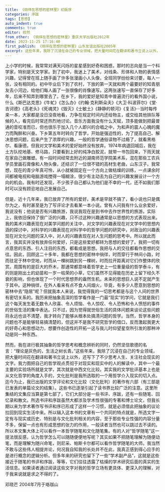 ```yaml
---
title: 《徜徉在思想的密林里》初版序
categories: 序跋
tags: [思想]
auto_indent: true
comments: true
editor: 皎然
from_other: 《徜徉在思想的密林里》重庆大学出版社2012年
date: 2023-11-25 17:16:40
first_publish: 《徜徉在思想的密林里》山东友谊出版社2005年
excerpt: 这些年来，我除了沉浸在自己的专业领域，把大量时间花在翻译和著书立说上以外，还写下了不少思考人生、关注社会现实的文字。我力图把自己的哲学观点贯彻于对现实和现实中的人的解读中，其中一个最主要的实验场所就是文学，其次就是中西文化比较。其实我的文学批评基本上也是从文化哲学的角度入手的，文化批判是我所选取的一个用哲学介入现实的切入点。迄今为止，我已出版的文学评论和文化比较（文化批判）的著作有六部（有三部是已发表的单篇论文的结集）。这些书已逐渐引起了读书界比较广泛的注意。这里所集结的文集应当算是第七部了，它们大部分是一些书评、序跋，还有一些随笔、回忆录和散文。所选书评和序跋虽然大都涉及学术性很强的专著和博士论文，但我长期以来为学术著作写书评和序已形成了这样一个习惯，就是必须借此把抽象的议论拉回到现实生活中来。所以辑入这本书的文章有一个共同的特点就是，所选文字一定有与现实或历史、特别是与文化批判相关的内容，至于那些专业性强的内容分量不多，保留一点也有形成思想的张力的作用，一般读者当然也可以跳过去不读的。所以本文集大体上可以看作一本哲学随笔和文化随笔集。
---
```

上小学的时候，我常常对满天闪烁的星星感到好奇和困惑，那时的志向是当一个科学家，特别是天文学家。到了初中，我迷上了美术，对线条、形体和人物的表情感兴趣，记得曾在班上随手画了许多张漫画小人头像，全班同学纷纷来讨要，每人一张，没有相同的。初中毕业后下到了农村，下放的第一天就和两个最要好的知青朋友去小河边，给他们每人画了一张很像的肖像速写。这两张速写一直保存了好多年，后来不知弄到哪里去了。在乡下，我的爱好是知青中普遍流行的看外国小说，什么《斯巴达克思》《牛虻》《怎么办》《约翰·克利斯朵夫》《大卫·科波菲尔》《堂·吉诃德》《高老头》《死魂灵》《毁灭》《士敏土》《静静的顿河》《复活》···当时每传来一本，大家都是没日没夜地看，力争在规定时间内还给物主，或交给其他排队等候的人，看完后时常还热烈地讨论。音乐方面我没有什么天赋，顶多能做到把最普通的音咬准而已，但也很乐于加入几个人即兴的合唱之中，为和声的震人心魄的魔力而陶醉和兴奋。下乡第五年时转向了哲学，开始是强迫性的，为了提高自己、解决思想问题，后来产生了浓厚的兴趣，一般的哲学通俗读物不过瘾了，就看黑格尔、看康德。但我对文学和美术的爱好始终没有放弃。1974年病退回城后，我在土方队挖地基、修马路，只要看到上好的纯净白胶泥，就带一书包回来，下雨天就在家自己做雕塑。有一段时间经常去附近的湖南师范学院美术系，混在那些工农兵学员里画石膏像和人物头像，还结识了一位很不错的高材生老曲，山东汉子。我常想，现在的青少年真可怜，从小就被固定在一个方向上做枯燥的训练，一点课余时间都被电视和电脑游戏搅得一塌糊涂，很少有主动去为自己的兴趣发展设计一个方向的机会。我有时还发现，不少孩子自己都认为他们是不幸的一代，还不如我们那时可以没有顾忌地自己发展自己。

但是，近十几年来，我已放弃了所有的爱好。美术是早就不搞了，看小说也只是偶尔为之，有时甚至是为了写评论才去看某一本小说。曾有人问我有什么业余爱好，我说没有；他说是否有兴趣旅游，我说我现在是到书中去作世界性的旅游。实际上，我依旧保持了很广泛的兴趣，只不过这种兴趣通常是以思想的方式表现出来。我的美术兴趣表现在对美学问题的关注中，对文学的兴趣表现在对文学中的思想内涵的探讨中，对科学的兴趣表现在对科学中的哲学问题的研究中，对政治的兴趣表现在对文化问题的深入中，对人的兴趣表现在对人生问题的思考中。所以就此而言，我其实并没有放弃任何爱好，只是这些爱好都转为思想的爱好了。我把一切有点意思的东西、引人注目的东西，都看成是思想。我把与人的交往都看作思想的交往。因此，回顾这二十多年，我都在思想的密林中徜徉，时而穿行于林间小路，时而驻足于林中空地，时而从一棵树跳到另一棵树，时而拉开距离对它们作整体的欣赏。周围有的是巨大的乔木，那通常都意味着哲学史上一位重量级的哲学泰斗，有的则是刚出土的幼苗和一岁一枯荣的小草，它们虽然不见得能在历史上留下经久不衰的影响，但也体现了一个时代思想界的盎然生机，未来的思想巨人说不定就产生于其中。这种徜徉，在外人看来有点不食人间烟火，毕竟，有多少人愿意到思想的密林中去“隐居”呢？但就我本人来说，我觉得我的一切思考都是与这个人间的世界有密切关系的。我历来把抽象高深的哲学看作是一门最“现实”的学问，它就是我们这个每天发生着无数令人欣喜、令人烦恼、令人惊叹、令人恐怖和令人愤怒的事件的世俗生活的集中表达。只不过，因为觉得就世俗生活的具体问题来谈论这些问题将永远也谈不清楚，我才转向了能够从根本处搞清问题的哲学。当然，哲学本身的问题也不是能够轻易搞清楚的，但这并不是我不研究哲学的借口，反而激起我更大的好奇心和思想动力，想要作创造性的开拓一这与我儿时仰望星空所引发的那种冲动是同一种东西。

然而，我在进行极其抽象的哲学思考和概念辨析的同时，仍然坚信歌德的名言：“理论是灰色的，生活之树长青。”这些年来，我除了沉浸在自己的专业领域，把大量时间花在翻译和著书立说上以外，还写下了不少思考人生、关注社会现实的文字。我力图把自己的哲学观点贯彻于对现实和现实中的人的解读中，其中一个最主要的实验场所就是文学，其次就是中西文化比较。其实我的文学批评基本上也是从文化哲学的角度入手的，文化批判是我所选取的一个用哲学介入现实的切入点。迄今为止，我已出版的文学评论和文化比较（文化批判）的著作有六部（有三部是已发表的单篇论文的结集）。这些书已逐渐引起了读书界比较广泛的注意。这里所集结的文集应当算是第七部了，它们大部分是一些书评、序跋，还有一些随笔、回忆录和散文。所选书评和序跋虽然大都涉及学术性很强的专著和博士论文，但我长期以来为学术著作写书评和序已形成了这样一个习惯，就是必须借此把抽象的议论拉回到现实生活中来。所以辑入这本书的文章有一个共同的特点就是，所选文字一定有与现实或历史、特别是与文化批判相关的内容，至于那些专业性强的内容分量不多，保留一点也有形成思想的张力的作用，一般读者当然也可以跳过去不读的。所以本文集大体上可以看作一本哲学随笔和文化随笔集。有的人对“哲学随笔”这一提法很反感，认为哲学怎么可以随随便便地写呢？其实如果不把随笔理解为随便动笔，而是理解为随兴命笔，则尼采、帕斯卡尔都可以看作哲学随笔的大师。我当然不敢与这些伟人相提并论，何况我自知我的长处并不在此，我真正感到得心应手的是进行概念的逻辑分析。但多年来的研究也留下了一些“学术副产品”，这就是这些接近于随笔的书评和序跋，等等，它们往往透露了枯燥的学术研究后面的真实的生活信息。如果读者通过阅读这些文字对我的哲学立场有更具体、更深入的理解，对于我来说就是求之不得的了。

邓晓芒
2004年7月于珞珈山
